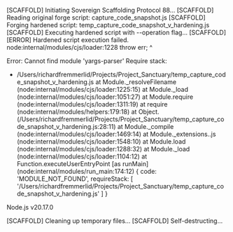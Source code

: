 [SCAFFOLD] Initiating Sovereign Scaffolding Protocol 88...
[SCAFFOLD] Reading original forge script: capture_code_snapshot.js
[SCAFFOLD] Forging hardened script: temp_capture_code_snapshot_v_hardening.js
[SCAFFOLD] Executing hardened script with --operation flag...
[SCAFFOLD][ERROR] Hardened script execution failed.
node:internal/modules/cjs/loader:1228
  throw err;
  ^

Error: Cannot find module 'yargs-parser'
Require stack:
- /Users/richardfremmerlid/Projects/Project_Sanctuary/temp_capture_code_snapshot_v_hardening.js
    at Module._resolveFilename (node:internal/modules/cjs/loader:1225:15)
    at Module._load (node:internal/modules/cjs/loader:1051:27)
    at Module.require (node:internal/modules/cjs/loader:1311:19)
    at require (node:internal/modules/helpers:179:18)
    at Object.<anonymous> (/Users/richardfremmerlid/Projects/Project_Sanctuary/temp_capture_code_snapshot_v_hardening.js:28:11)
    at Module._compile (node:internal/modules/cjs/loader:1469:14)
    at Module._extensions..js (node:internal/modules/cjs/loader:1548:10)
    at Module.load (node:internal/modules/cjs/loader:1288:32)
    at Module._load (node:internal/modules/cjs/loader:1104:12)
    at Function.executeUserEntryPoint [as runMain] (node:internal/modules/run_main:174:12) {
  code: 'MODULE_NOT_FOUND',
  requireStack: [
    '/Users/richardfremmerlid/Projects/Project_Sanctuary/temp_capture_code_snapshot_v_hardening.js'
  ]
}

Node.js v20.17.0

[SCAFFOLD] Cleaning up temporary files...
[SCAFFOLD] Self-destructing...

